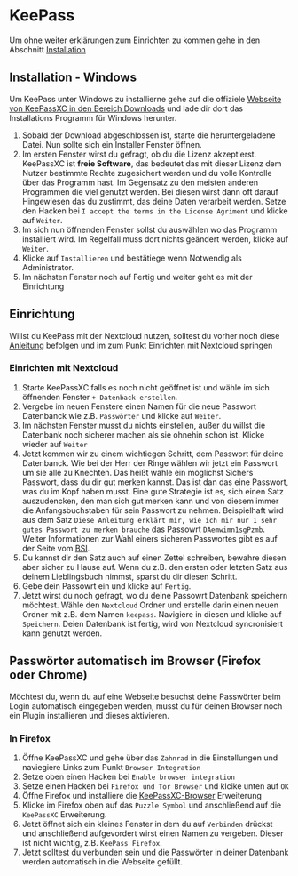 # KeePass
Um ohne weiter erklärungen zum Einrichten zu kommen gehe in den Abschnitt [Installation](#Installation)

## Installation - Windows
Um KeePass unter Windows zu installierne gehe auf die offiziele [Webseite von KeePassXC in den Bereich Downloads](https://keepassxc.org/download/#windows) und lade dir dort das Installations Programm für Windows herunter.
1. Sobald der Download abgeschlossen ist, starte die heruntergeladene Datei. Nun sollte sich ein Installer Fenster öffnen.
2. Im ersten Fenster wirst du gefragt, ob du die Lizenz akzeptierst.
KeePassXC ist **freie Software**, das bedeutet das mit dieser Lizenz dem Nutzer bestimmte Rechte zugesichert werden und du volle Kontrolle über das Programm hast. Im Gegensatz zu den meisten anderen Programmen die viel genutzt werden.
Bei diesen wirst dann oft darauf Hingewiesen das du zustimmt, das deine Daten verarbeit werden.
Setze den Hacken bei `I accept the terms in the License Agriment` und klicke auf `Weiter`.
4. Im sich nun öffnenden Fenster sollst du auswählen wo das Programm installiert wird. Im Regelfall muss dort nichts geändert werden, klicke auf `Weiter`.
5. Klicke auf `Installieren` und bestätiege wenn Notwendig als Administrator.
6. Im nächsten Fenster noch auf Fertig und weiter geht es mit der Einrichtung

## Einrichtung
Willst du KeePass mit der Nextcloud nutzen, solltest du vorher noch diese [Anleitung](nextcloud_windows.md) befolgen und im zum Punkt Einrichten mit Nextcloud springen

### Einrichten mit Nextcloud
1. Starte KeePassXC falls es noch nicht geöffnet ist und wähle im sich öffnenden Fenster `+ Datenback erstellen`.
2. Vergebe im neuen Fenstere einen Namen für die neue Passwort Datenbanck wie z.B. `Passwörter` und klicke auf `Weiter`.
3. Im nächsten Fenster musst du nichts einstellen, außer du willst die Datenbank noch sicherer machen als sie ohnehin schon ist. Klicke wieder auf `Weiter`
4. Jetzt kommen wir zu einem wichtiegen Schritt, dem Passwort für deine Datenbanck. Wie bei der Herr der Ringe wählen wir jetzt ein Passwort um sie alle zu Knechten. Das heißt wähle ein möglichst Sichers Passwort, dass du dir gut merken kannst. Das ist dan das eine Passwort, was du im Kopf haben musst. Eine gute Strategie ist es, sich einen Satz auszudencken, den man sich gut merken kann und von diesem immer die Anfangsbuchstaben für sein Passwort zu nehmen. Beispielhaft wird aus dem Satz `Diese Anleitung erklärt mir, wie ich mir nur 1 sehr gutes Passwort zu merken brauche` das Passowrt `DAemwimn1sgPzmb`. Weiter Informationen zur Wahl einers sicheren Passwortes gibt es auf der Seite vom [BSI](https://www.bsi.bund.de/DE/Themen/Verbraucherinnen-und-Verbraucher/Informationen-und-Empfehlungen/Cyber-Sicherheitsempfehlungen/Accountschutz/Sichere-Passwoerter-erstellen/sichere-passwoerter-erstellen.html?nn=131350).
5. Du kannst dir den Satz auch auf einen Zettel schreiben, bewahre diesen aber sicher zu Hause auf. Wenn du z.B. den ersten oder letzten Satz aus deinem Lieblingsbuch nimmst, sparst du dir diesen Schritt.
6. Gebe dein Passowrt ein und klicke auf `Fertig`.
7. Jetzt wirst du noch gefragt, wo du deine Passowrt Datenbank speichern möchtest. Wähle den `Nextcloud` Ordner und erstelle darin einen neuen Ordner mit z.B. dem Namen `keepass`. Navigiere in diesen und klicke auf `Speichern`. Deien Datenbank ist fertig, wird von Nextcloud syncronisiert kann genutzt werden.

## Passwörter automatisch im Browser (Firefox oder Chrome)
Möchtest du, wenn du auf eine Webseite besuchst deine Passwörter beim Login automatisch eingegeben werden, musst du für deinen Browser noch ein Plugin installieren und dieses aktivieren.

### In Firefox
1. Öffne KeePassXC und gehe über das `Zahnrad` in die Einstellungen und naviegiere Links zum Punkt `Browser Integration`
2. Setze oben einen Hacken bei `Enable browser integration`
3. Setze einen Hacken bei `Firefox und Tor Browser` und klcike unten auf `OK`
4. Öffne Firefox und installiere die [KeePassXC-Browser](https://addons.mozilla.org/en-US/firefox/addon/keepassxc-browser/?utm_source=addons.mozilla.org&utm_medium=referral&utm_content=search) Erweiterung
5. Klicke im Firefox oben auf das `Puzzle Symbol` und anschließend auf die `KeePassXC` Erweiterung.
6. Jetzt öffnet sich ein kleines Fenster in dem du auf `Verbinden` drückst und anschließend aufgevordert wirst einen Namen zu vergeben. Dieser ist nicht wichtig, z.B. `KeePass Firefox`.
7. Jetzt solltest du verbunden sein und die Passwörter in deiner Datenbank werden automatisch in die Webseite gefüllt.